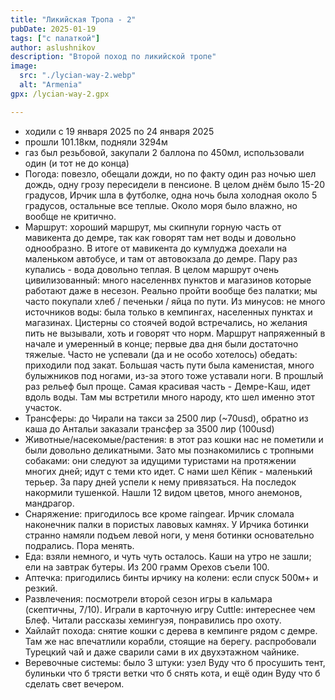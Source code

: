 ```yaml
---
title: "Ликийская Тропа - 2"
pubDate: 2025-01-19
tags: ["с палаткой"]
author: aslushnikov
description: "Второй поход по ликийской тропе"
image:
  src: "./lycian-way-2.webp"
  alt: "Armenia"
gpx: /lycian-way-2.gpx

---
```


- ходили с 19 января 2025 по 24 января 2025
- прошли 101.18км, подняли 3294м
- газ был резьбовой, закупали 2 баллона по 450мл, использовали один (и тот не до конца) 
- Погода: повезло, обещали дожди, но по факту один раз ночью шел дождь, одну грозу пересидели в пенсионе. В целом днём было 15-20 градусов, Ирчик шла в футболке, одна ночь была холодная около 5 градусов, остальные все теплые. Около моря было влажно, но вообще не критично. 
- Маршрут: хороший маршрут, мы скипнули горную часть от мавикента до демре, так как говорят там нет воды и довольно однообразно. В итоге от мавикента до кумлуджа доехали на маленьком автобусе, и там от автовокзала до демре. Пару раз купались - вода довольно теплая. В целом маршрут очень цивилизованный: много населеннвх пунктов и магазинов которые работают даже в несезон. Реально пройти вообще без палатки; мы часто покупали хлеб / печеньки / яйца по пути. Из минусов: не много источников воды: была только в кемпингах, населенных пунктах и магазинах. Цистерны со стоячей водой встречались, но желания пить не вызывали, хоть и говорят что норм. Маршрут напряженный в начале и умеренный в конце; первые два дня были достаточно тяжелые. Часто не успевали (да и не особо хотелось) обедать: приходили под закат. Большая часть пути была каменистая, много булыжников под ногами, из-за этого тоже уставали ноги. В прошлый раз рельеф был проще. Самая красивая часть - Демре-Каш, идет вдоль воды. Там мы встретили много народу, кто шел именно этот участок.
- Трансферы: до Чирали на такси за 2500 лир (~70usd), обратно из каша до Антальи заказали трансфер за 3500 лир (100usd)
- Животные/насекомые/растения: в этот раз кошки нас не пометили и были довольно деликатными. Зато мы познакомились с тропными собаками: они следуют за идущими туристами на протяжении многих дней; идут с теми кто идет. С нами шел Кёпик - маленький терьер. За пару дней успели к нему привязаться. На последок накормили тушенкой. Нашли 12 видом цветов, много анемонов, мандрагор. 
- Снаряжение: пригодилось все кроме raingear. Ирчик сломала наконечник палки в пористых лавовых камнях. У Ирчика ботинки странно намяли подъем левой ноги, у меня ботинки основательно подрались. Пора менять. 
- Еда: взяли немного, и чуть чуть осталось. Каши на утро не зашли; ели на завтрак бутеры. Из 200 грамм Орехов съели 100. 
- Аптечка: пригодились бинты ирчику на колени: если спуск 500м+ и резкий.
- Развлечения: посмотрели второй сезон игры в кальмара (скептичны, 7/10). Играли в карточную игру Cuttle: интереснее чем Блеф. Читали рассказы хемингуэя, понравились про охоту. 
- Хайлайт похода: снятие кошки с дерева в кемпинге рядом с демре. Там же нас впечатлили корабли, стоящие на берегу. распробовали Турецкий чай и даже сварили сами в их двухэтажном чайнике. 
- Веревочные системы: было 3 штуки: узел Вуду что б просушить тент, булиньки что б трясти ветки что б снять кота, и ещё один Вуду что б сделать свет вечером. 

